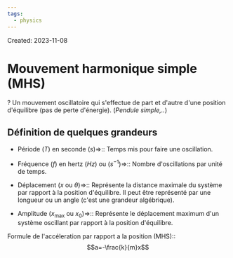 ```yaml
---
tags:
  - physics
---
```

Created: 2023-11-08

# Mouvement harmonique simple (MHS)
?
Un mouvement oscillatoire qui s'effectue de part et d'autre d'une position d'équilibre (pas de perte d'énergie). (*Pendule simple,..*)
<!--SR:!2023-12-02,3,150-->

## Définition de quelques grandeurs
- Période ($T$) en seconde ($s$)=>:: Temps mis pour faire une oscillation.
<!--SR:!2023-12-08,15,250-->
- Fréquence ($f$) en hertz ($Hz$) ou ($s^{-1}$)=>:: Nombre d'oscillations par unité de temps.
<!--SR:!2023-12-12,18,250-->
- Déplacement ($x$ ou $\theta$)=>:: Représente la distance maximale du système par rapport à la position d'équilibre. Il peut être représenté par une longueur ou un angle (c'est une grandeur algébrique).
<!--SR:!2023-12-06,14,230-->
- Amplitude ($x_{\text{max}}$ ou $x_{0}$)=>:: Représente le déplacement maximum d'un système oscillant par rapport à la position d'équilibre.
<!--SR:!2023-12-07,14,250-->

Formule de l'accéleration par rapport a la position (MHS)::$$a=-\frac{k}{m}x$$
<!--SR:!2023-12-09,12,239-->
